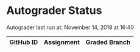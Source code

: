 # Autograder Status
Autograder last run at: November 14, 2018 at 16:40

| GitHub ID | Assignment | Graded Branch |
|-----------|------------|---------------|

